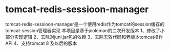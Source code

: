 # tomcat-redis-sessioon-manager
tomcat-redis-sessioon-manager是一个使用redis作为tomcat的session缓存的tomcat-session管理器实现
本项目是基于jcoleman的二次开发版本
1、修改了小部分实现逻辑
2、去除对juni.jar包的依赖
3、去除无效代码和老版本tomcat操作API
4、支持tomcat 8 及以后的版本
